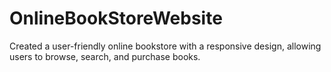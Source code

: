 # OnlineBookStoreWebsite
Created a user-friendly online bookstore with a responsive design, allowing users to browse, search, and purchase books.
